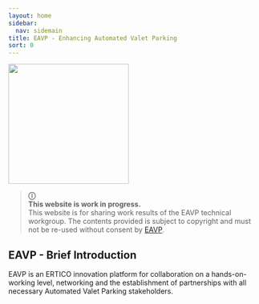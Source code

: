 ```yaml
---
layout: home 
sidebar:
  nav: sidemain
title: EAVP - Enhancing Automated Valet Parking 
sort: 0
---
```

<p>
    <img src="https://eavp.eu/wp-content/uploads/2024/12/Untitled-design-2024-12-04T105820.680.png" width="240px">
</p>

> **&#9432;**  
> **This website is work in progress.**  
> This website is for sharing work results of the EAVP technical workgroup. The contents provided is subject to copyright and must not be re-used without consent by [EAVP](https://eavp.eu). 

## EAVP - Brief Introduction 

EAVP is an ERTICO innovation platform for collaboration on a hands-on-working level, networking and the establishment of partnerships with all necessary Automated Valet Parking stakeholders.








